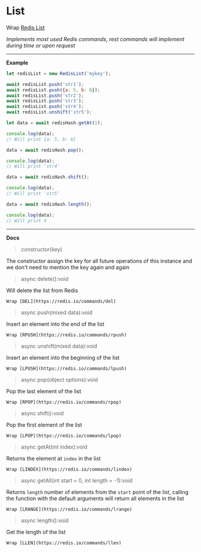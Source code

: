 # List

Wrap [Redis List](https://redis.io/commands#list)

_Implements most used Redis commands, rest commands will implement during time or upon request_

---

**Example**

```javascript
let redisList = new RedisList('mykey');

await redisList.push('str1');
await redisList.push({a: 5, b: 6});
await redisList.push('str2');
await redisList.push('str3');
await redisList.push('str4');
await redisList.unshift('str5');

let data = await redisHash.getAt(1);

console.log(data); 
// Will print {a: 5, b: 6}

data = await redisHash.pop();

console.log(data); 
// Will print 'str4'

data = await redisHash.shift();

console.log(data);
// Will print 'str5'

data = await redisHash.length();

console.log(data); 
// Will print 4
```

---

**Docs**

> constructor(key)

The constructor assign the key for all future operations of this instance 
and we don't need to mention the key again and again

> async delete():void

Will delete the list from Redis

    Wrap [DEL](https://redis.io/commands/del)

> async push(mixed data):void
    
Insert an element into the end of the list

    Wrap [RPUSH](https://redis.io/commands/rpush)

> async unshift(mixed data):void
    
Insert an element into the beginning of the list

    Wrap [LPUSH](https://redis.io/commands/lpush)

> async pop(object options):void

Pop the last element of the list

    Wrap [RPOP](https://redis.io/commands/rpop)

> async shift():void

Pop the first element of the list

    Wrap [LPOP](https://redis.io/commands/lpop)

> async getAt(int index):void
    
Returns the element at `index` in the list

    Wrap [LINDEX](https://redis.io/commands/lindex)

> async getAll(int start = 0, int length = -1):void
    
Returns `length` number of elements from the `start` point of the list, 
calling the function with the default arguments will return all elements in the list

    Wrap [LRANGE](https://redis.io/commands/lrange)

> async length():void
    
Get the length of the list

    Wrap [LLEN](https://redis.io/commands/llen)

